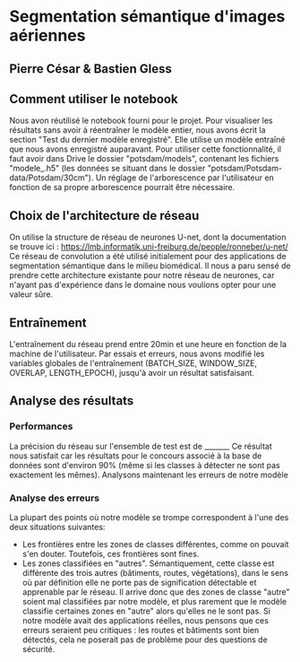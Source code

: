 # Segmentation sémantique d'images aériennes
## Pierre César & Bastien Gless

## Comment utiliser le notebook
Nous avon réutilisé le notebook fourni pour le projet.
Pour visualiser les résultats sans avoir à réentraîner le modèle entier, nous avons écrit la section "Test du dernier modèle enregistré". Elle utilise un modèle entraîné que nous avons enregistré auparavant.
Pour utiliser cette fonctionnalité, il faut avoir dans Drive le dossier "potsdam/models", contenant les fichiers "modele_.h5" (les données se situant dans le dossier "potsdam/Potsdam-data/Potsdam/30cm"). Un réglage de l'arborescence par l'utilisateur en fonction de sa propre arborescence pourrait être nécessaire.

## Choix de l'architecture de réseau
On utilise la structure de réseau de neurones U-net, dont la documentation se trouve ici : https://lmb.informatik.uni-freiburg.de/people/ronneber/u-net/ Ce réseau de convolution a été utilisé initialement pour des applications de segmentation sémantique dans le milieu biomédical. Il nous a paru sensé de prendre cette architecture existante pour notre réseau de neurones, car n'ayant pas d'expérience dans le domaine nous voulions opter pour une valeur sûre.

## Entraînement
L'entraînement du réseau prend entre 20min et une heure en fonction de la machine de l'utilisateur.
Par essais et erreurs, nous avons modifié les variables globales de l'entraînement (BATCH_SIZE, WINDOW_SIZE, OVERLAP, LENGTH_EPOCH), jusqu'à avoir un résultat satisfaisant.

## Analyse des résultats
### Performances
La précision du réseau sur l'ensemble de test est de _______
Ce résultat nous satisfait car les résultats pour le concours associé à la base de données sont d'environ 90% (même si les classes à détecter ne sont pas exactement les mêmes).
Analysons maintenant les erreurs de notre modèle

### Analyse des erreurs
La plupart des points où notre modèle se trompe correspondent à l'une des deux situations suivantes:
- Les frontières entre les zones de classes différentes, comme on pouvait s'en douter. Toutefois, ces frontières sont fines.
- Les zones classifiées en "autres". Sémantiquement, cette classe est différente des trois autres (bâtiments, routes, végétations), dans le sens où par définition elle ne porte pas de signification détectable et apprenable par le réseau. Il arrive donc que des zones de classe "autre" soient mal classifiées par notre modèle, et plus rarement que le modèle classifie certaines zones en "autre" alors qu'elles ne le sont pas.
Si notre modèle avait des applications réelles, nous pensons que ces erreurs seraient peu critiques : les routes et bâtiments sont bien détectés, cela ne poserait pas de problème pour des questions de sécurité.

